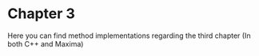# Chapter 3

Here you can find method implementations regarding the third chapter (In both C++ and Maxima)

